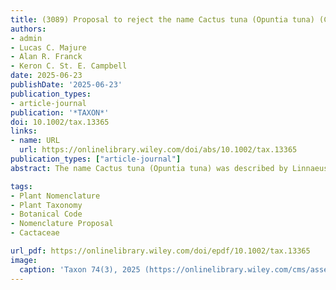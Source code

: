 ```yaml
---
title: (3089) Proposal to reject the name Cactus tuna (Opuntia tuna) (Cactaceae)
authors:
- admin
- Lucas C. Majure
- Alan R. Franck
- Keron C. St. E. Campbell
date: 2025-06-23
publishDate: '2025-06-23'
publication_types:
- article-journal
publication: '*TAXON*'
doi: 10.1002/tax.13365
links:
- name: URL
  url: https://onlinelibrary.wiley.com/doi/abs/10.1002/tax.13365
publication_types: ["article-journal"]
abstract: The name Cactus tuna (Opuntia tuna) was described by Linnaeus in 1753. Analyses of the original materials have shown that it comprises a heterogeneous assemblage of taxa, likely including elements of what is now recognized as Opuntia dillenii and O. elatior, and the name O. tuna have been historically adopted to an endemic Jamaican species. However, a recent typification of O. tuna using specimens consistent with O. dillenii has led to its treatment as an earlier name, with priority over O. dillenii, while the Jamaican endemic species — previously treated as O. tuna — was described as a new species (O. kingstoniana). Given the widespread and consistent historical use of the name O. dillenii, we advocate for the rejection of Opuntia tuna in order to preserve nomenclatural stability, maintaining the name O. dillenii for the broadly distributed Caribbean taxon, and support the continued use of O. kingstoniana for the Jamaican endemic.

tags:
- Plant Nomenclature
- Plant Taxonomy
- Botanical Code
- Nomenclature Proposal
- Cactaceae

url_pdf: https://onlinelibrary.wiley.com/doi/epdf/10.1002/tax.13365
image:
  caption: 'Taxon 74(3), 2025 (https://onlinelibrary.wiley.com/cms/asset/dfb9c655-9769-4547-a01c-ecbdcaf0db0a/tax.v74.3.cover.jpg)' 
---
```

